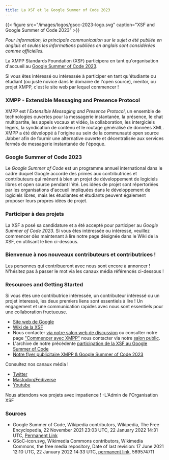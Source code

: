 ```yaml
---
title: La XSF et le Google Summer of Code 2023
---
```


{{< figure src="/images/logos/gsoc-2023-logo.svg" caption="XSF and Google Summer of Code 2023" >}}

_Pour information, la principale communication sur le sujet a été publiée en anglais et seules les informations publiées en anglais sont considérées comme officielles._

La XMPP Standards Foundation (XSF) participera en tant qu'organisation d'accueil au [Google Summer of Code 2023](https://summerofcode.withgoogle.com/programs/2023).
 
Si vous êtes intéressé ou intéressée à participer en tant qu'étudiante ou étudiant (ou juste novice dans le domaine de l'open source), mentor, ou projet XMPP, c'est le site web par lequel commencer !

### XMPP - Extensible Messaging and Presence Protocol

XMPP est l'_Extensible Messaging and Presence Protocol_, un ensemble de technologies ouvertes pour la messagerie instantanée, la présence, le chat multipartite, les appels vocaux et vidéo, la collaboration, les intergiciels légers, la syndication de contenu et le routage généralisé de données XML. XMPP a été développé à l'origine au sein de la communauté open source Jabber afin de fournir une alternative ouverte et décentralisée aux services fermés de messagerie instantanée de l'époque.

### Google Summer of Code 2023

Le _Google Summer of Code_ est un programme annuel international dans le cadre duquel Google accorde des primes aux contributrices et contributeurs qui mènent à bien un projet de développement de logiciels libres et open source pendant l'été. Les idées de projet sont répertoriées par les organisations d'accueil impliquées dans le développement de logiciels libres, mais les étudiantes et étudiants peuvent également proposer leurs propres idées de projet.

### Participer à des projets

La XSF a posé sa candidature et a été accepté pour participer au _Google Summer of Code 2023_. Si vous êtes intéressée ou intéressé, veuillez commencer dès maintenant à lire notre page désignée dans le Wiki de la XSF, en utilisant le lien ci-dessous.

### Bienvenue à nos nouveaux contributeurs et contributrices !

Les personnes qui contribueront avec nous sont encore à annoncer ! N'hésitez pas à passer le mot via les canaux média référencés ci-dessous !

### Resources and Getting Started

Si vous êtes une contributrice intéressée, un contributeur intéressé ou un projet interessé, les deux premiers liens sont essentiels à lire ! Un engagement et une communication rapides avec nous sont essentiels pour une collaboration fructueuse.

- [Site web de Google](https://summerofcode.withgoogle.com/help)
- [Wiki de la XSF](https://wiki.xmpp.org/web/Google_Summer_of_Code_2023)
- Nous contacter [via notre salon web de discussion](https://xmpp.org/chat#converse/room?jid=gsoc@muc.xmpp.org) ou consulter notre page ["Commencer avec XMPP"](https://xmpp.org/getting-started/) nous contacter via notre [salon public](xmpp:gsoc@muc.xmpp.org?join).
- L'archive de notre précédente [participation de la XSF au Google Summer of Code](https://wiki.xmpp.org/web/GSoC#Overview)
- [Notre flyer publicitaire XMPP & Google Summer of Code 2023]()

Consultez nos canaux média !

- [Twitter](https://twitter.com/xmpp)
- [Mastodon/Fediverse](https://fosstodon.org/@xmpp/)
- [Youtube](https://www.youtube.com/c/XMPPStandardsFoundation)

Nous attendons vos projets avec impatience !
 -L'Admin de l'Organisation XSF

### Sources

- Google Summer of Code, Wikipedia contributors, Wikipedia, The Free Encyclopedia, 22 November 2021 23:03 UTC, 22 January 2022 14:31 UTC, [Permanent Link](https://en.wikipedia.org/w/index.php?title=Google_Summer_of_Code&oldid=1056637774)
- GSoC-icon.svg, Wikimedia Commons contributors, Wikimedia Commons, the free media repository, Date of last revision: 17 June 2021 12:10 UTC, 22 January 2022 14:33 UTC, [permanent link](https://commons.wikimedia.org/w/index.php?title=File:GSoC-icon.svg&oldid=569574711), 569574711
